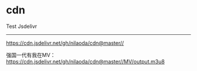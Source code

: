 # cdn
Test Jsdelivr

---

https://cdn.jsdelivr.net/gh/nilaoda/cdn@master//


强国一代有我在MV：  
https://cdn.jsdelivr.net/gh/nilaoda/cdn@master//MV/output.m3u8
